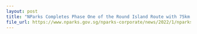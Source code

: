 ```yaml
---
layout: post
title: "NParks Completes Phase One of the Round Island Route with 75km of Recreational Connection Stretching Across Eastern Half of Singapore"
file_url: https://www.nparks.gov.sg/nparks-corporate/news/2022/1/nparks-completes-phase-one-of-the-round-island-route-with-75km-of-recreational-connection-stretching-across-eastern-half-of-singapore
---
```

